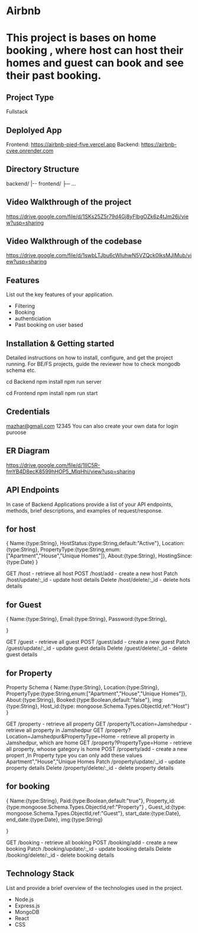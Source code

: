 # Airbnb
# This project is bases on home booking , where host can host their homes and guest can book and see their past booking.

## Project Type
 Fullstack

 ## Deplolyed App
 Frontend: https://airbnb-pied-five.vercel.app
Backend: https://airbnb-cvee.onrender.com

## Directory Structure
backend/
|--
 frontend/
  ├─ ...


  ## Video Walkthrough of the project
https://drive.google.com/file/d/1SKs25Z5r79d4Gj8yFlbgOZk6z4tJm26j/view?usp=sharing

## Video Walkthrough of the codebase
https://drive.google.com/file/d/1swbLTJbu6cWIuhwN5VZQck0IksMJIMub/view?usp=sharing

## Features
List out the key features of your application.

- Filtering
- Booking
- authenticiation
- Past booking on user based

  
## Installation & Getting started
Detailed instructions on how to install, configure, and get the project running. For BE/FS projects, guide the reviewer how to check mongodb schema etc.

cd Backend
npm install
npm run server

cd Frontend
npm install
npm run start

## Credentials
mazhar@gmail.com
12345
You can also create your own data for login puroose

## ER Diagram

https://drive.google.com/file/d/1IIC5R-fmYB4D8ecK8599hHOP5_MlqHhi/view?usp=sharing

## API Endpoints
In case of Backend Applications provide a list of your API endpoints, methods, brief descriptions, and examples of request/response.

## for host

{
    Name:{type:String},
    HostStatus:{type:String,default:"Active"},
    Location:{type:String},
    PropertyType:{type:String,enum:["Apartment","House","Unique Homes"]},
    About:{type:String},
    HostingSince:{type:Date} 
}

GET /host - retrieve all host
POST /host/add - create a new host
Patch /host/update/:_id  - update host details
Delete /host/delete/:_id - delete hots details


 ## for Guest

{
    Name:{type:String},
    Email:{type:String},
    Password:{type:String},

}
 
 GET /guest - retrieve all guest
POST /guest/add - create a new guest
Patch /guest/update/:_id  - update guest details
Delete /guest/delete/:_id - delete guest details

## for Property
Property Schema 
{
    Name:{type:String},
    Location:{type:String},
    PropertyType:{type:String,enum:["Apartment","House","Unique Homes"]},
    About:{type:String},
    Booked:{type:Boolean,default:"false"},
    img:{type:String},
    Host_id:{type: mongoose.Schema.Types.ObjectId,ref:"Host"} 
}


 GET /property - retrieve all property
 GET /property?Location=Jamshedpur - retrieve all property in Jamshedpur
GET /property?Location=Jamshedpur&PropertyType=Home - retrieve all property in Jamshedpur, which are home
GET /property?PropertyType=Home - retrieve all property, whoose gategory is home
POST /property/add - create a new propert ,In Property type you can only add these values Apartment","House","Unique Homes
Patch /property/update/:_id  - update property details
Delete /property/delete/:_id - delete property details


## for booking

{
    Name:{type:String},
    Paid:{type:Boolean,default:"true"},
    Property_id:{type:mongoose.Schema.Types.ObjectId,ref:"Property"} ,
    Guest_id:{type: mongoose.Schema.Types.ObjectId,ref:"Guest"},
    start_date:{type:Date},
    end_date:{type:Date},
    img:{type:String} 

}


 GET /booking - retrieve all booking
POST /booking/add - create a new booking
Patch /booking/update/:_id  - update booking details
Delete /booking/delete/:_id - delete booking details



## Technology Stack
List and provide a brief overview of the technologies used in the project.

- Node.js
- Express.js
- MongoDB
- React
- CSS
 
